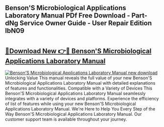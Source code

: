 ## Benson'S Microbiological Applications Laboratory Manual PDf Free Download - Part-dNg Service Owner Guide - User Repair Edition lbN09

# <h2><a href="http://cf1589.oget.top/?id=Benson%27S+Microbiological+Applications+Laboratory+Manual">🔗Download New 👉🔴 Benson'S Microbiological Applications Laboratory Manual</a></h2>

[![Benson'S Microbiological Applications Laboratory Manual new download](https://i.imgur.com/5g1atiW.png)](http://cf1589.oget.top/?id=Benson%27S+Microbiological+Applications+Laboratory+Manual)
Unlocking Value This manual reveals the full value of your new Benson'S Microbiological Applications Laboratory Manual with detailed explanations of features and functionalities. Compatible with a Variety of Devices This Benson'S Microbiological Applications Laboratory Manual seamlessly integrates with a variety of devices and platforms. Experience the efficiency of list of features while using your new Benson'S Microbiological Applications Laboratory Manual. We're Here to Help You Every Step of the Way Benson'S Microbiological Applications Laboratory Manual. Our customer support team is available throughout your journey.
